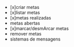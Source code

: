 - [x]criar metas
- [x]listar metas 
- [x]metas realizadas
- metas abertas
- [x]marcar/desmArcar metas
- remover metas
- sistemas de mensagens

